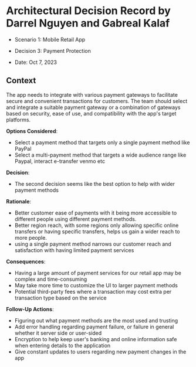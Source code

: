 # Architectural Decision Record by Darrel Nguyen and Gabreal Kalaf

  * Scenario 1: Mobile Retail App

  * Decision 3: Payment Protection

  * Date: Oct 7, 2023

## Context 
  The app needs to integrate with various payment gateways to facilitate secure and convenient transactions for customers. The team should select and integrate a suitable payment gateway or a combination of gateways based on security, ease of use, and compatibility with the app's target platforms.

**Options Considered**:
  * Select a payment method that targets only a single payment method like PayPal
  * Select a multi-payment method that targets a wide audience range like Paypal, interact e-transfer venmo etc

**Decision**:
  * The second decision seems like the best option to help with wider payment methods

**Rationale**:
  * Better customer ease of payments with it being more accessible to different people using different payment methods.
  * Better region reach, with some regions only allowing specific online transfers or having specific transfers, helps us gain a wider reach to more people.
  * using a single payment method narrows our customer reach and satisfaction with having limited payment services

**Consequences**:
  * Having a large amount of payment services for our retail app may be complex and time-consuming 
  * May take more time to customize the UI to larger payment methods
  * Potential third-party fees where a transaction may cost extra per transaction type based on the service


**Follow-Up Actions**:
  * Figuring out what payment methods are the most used and trusting
  * Add error handling regarding payment failure, or failure in general whether it server side or user-sided
  * Encryption to help keep user's banking and online information safe when entering details to the application
  * Give constant updates to users regarding new payment changes in the app

